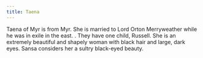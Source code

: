 ```yaml
---
title: Taena
---
```


Taena of Myr is from Myr. She is married to Lord Orton Merryweather while he was in exile in the east. . They have one child, Russell. She is an extremely beautiful and shapely woman with black hair and large, dark eyes. Sansa considers her a sultry black-eyed beauty. 



